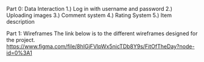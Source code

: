 Part 0: Data Interaction
1.) Log in with username and password
2.) Uploading images
3.) Comment system
4.) Rating System
5.) Item description

Part 1: Wireframes
The link below is to the different wireframes designed for the project.
https://www.figma.com/file/8hIGjFVlpWx5nicTDb8Y9s/FitOfTheDay?node-id=0%3A1